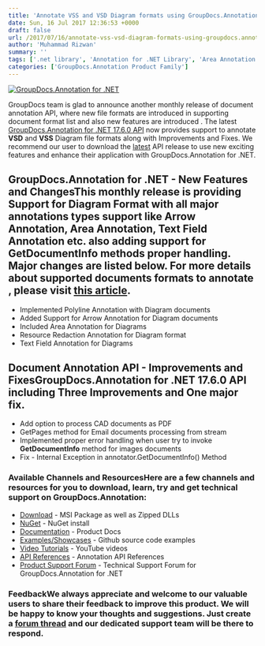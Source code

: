 ```yaml
---
title: 'Annotate VSS and VSD Diagram formats using GroupDocs.Annotation for .NET v17.6.0'
date: Sun, 16 Jul 2017 12:36:53 +0000
draft: false
url: /2017/07/16/annotate-vss-vsd-diagram-formats-using-groupdocs.annotation-.net-v17.6.0/
author: 'Muhammad Rizwan'
summary: ''
tags: ['.net library', 'Annotation for .NET Library', 'Area Annotation', 'Diagram Annotation', 'Improved', 'Textfield Annotation', 'VSD', 'VSS']
categories: ['GroupDocs.Annotation Product Family']
---
```


[![GroupDocs.Annotation for .NET](https://blog.groupdocs.com/wp-content/uploads/sites/4/2016/11/groupdocs-annotation-net.png)](http://www.groupdocs.com/products/annotation/net)

GroupDocs team is glad to announce another monthly release of document annotation API, where new file formats are introduced in supporting document format list and also new features are introduced . The latest [GroupDocs.Annotation for .NET 17.6.0 API](http://www.groupdocs.com/products/annotation/net "Document Annotation API") now provides support to annotate **VSD** and **VSS** Diagram file formats along with Improvements and Fixes. We recommend our user to download the [latest](https://downloads.groupdocs.com/annotation/net) API release to use new exciting features and enhance their application with GroupDocs.Annotation for .NET.

## GroupDocs.Annotation for .NET - New Features and ChangesThis monthly release is providing **Support for Diagram Format** with all major annotations types support like Arrow Annotation, Area Annotation, Text Field Annotation etc. also adding support for **GetDocumentInfo** methods proper handling. Major changes are listed below. For more details about supported documents formats to annotate , please visit [this article](http://www.groupdocs.com/docs/display/annotationnet/Supported+Document+Formats).

*   Implemented Polyline Annotation with Diagram documents
*   Added Support for Arrow Annotation for Diagram documents
*   Included Area Annotation for Diagrams
*   Resource Redaction Annotation for Diagram format
*   Text Field Annotation for Diagrams

## Document Annotation API - Improvements and FixesGroupDocs.Annotation for .NET 17.6.0 API including **Three** Improvements and **One** major fix.

*   Add option to process CAD documents as PDF
*   GetPages method for Email documents processing from stream
*   Implemented proper error handling when user try to invoke **GetDocumentInfo** method for images documents
*   Fix - Internal Exception in annotator.GetDocumentInfo() Method

### Available Channels and ResourcesHere are a few channels and resources for you to download, learn, try and get technical support on GroupDocs.Annotation:

*   [Download](http://www.groupdocs.com/downloads/annotation/net "Downloads") - MSI Package as well as Zipped DLLs
*   [NuGet](https://www.nuget.org/packages/groupdocs-annotation-dotnet/ "Nuget Package") \- NuGet install
*   [Documentation](http://www.groupdocs.com/docs/display/annotationnet/Getting+Started "Product Documentation") \- Product Docs
*   [Examples/Showcases](https://github.com/groupdocs-annotation/GroupDocs.Annotation-for-.NET "examples,showcases") - Github source code examples
*   [Video Tutorials](https://www.youtube.com/channel/UC5zdCdyWw7gP2Y0_H6klwOA "video tutorials") - YouTube videos
*   [API References](http://www.groupdocs.com/api/net/annotation "API References") - Annotation API References
*   [Product Support Forum](http://groupdocs.com/Community/forums/groupdocs.annotation-product-family/5/showforum.aspx "Support forum") - Technical Support Forum for GroupDocs.Annotation for .NET

### FeedbackWe always appreciate and welcome to our valuable users to share their feedback to improve this product. We will be happy to know your thoughts and suggestions. Just create a [forum thread](http://groupdocs.com/Community/forums/groupdocs.annotation-product-family/5/showforum.aspx) and our dedicated support team will be there to respond.




